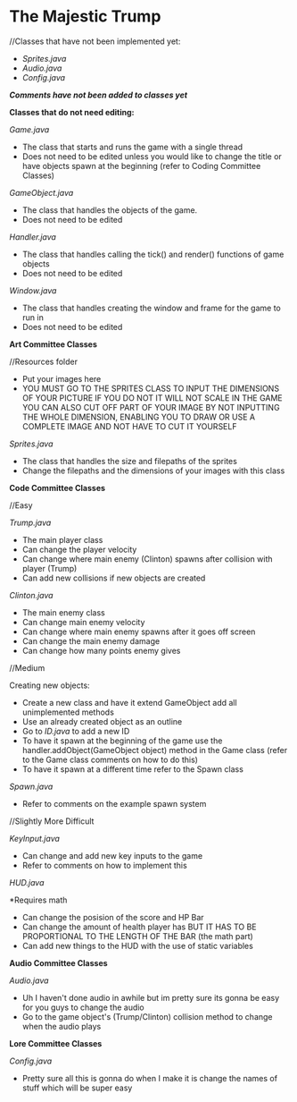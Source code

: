 # The Majestic Trump

//Classes that have not been implemented yet:
  - *Sprites.java*
  - *Audio.java*
  - *Config.java*
  
  ***Comments have not been added to classes yet***
  
**Classes that do not need editing:**

*Game.java*

  - The class that starts and runs the game with a single thread
  - Does not need to be edited unless you would like to change the title or have objects spawn at the beginning (refer to Coding    Committee Classes)
  
*GameObject.java* 

  - The class that handles the objects of the game.
  - Does not need to be edited
  
*Handler.java*

  - The class that handles calling the tick() and render() functions of game objects
  - Does not need to be edited
  
*Window.java*

  - The class that handles creating the window and frame for the game to run in
  - Does not need to be edited

**Art Committee Classes**

//Resources folder

  - Put your images here
  - YOU MUST GO TO THE SPRITES CLASS TO INPUT THE DIMENSIONS OF YOUR PICTURE
    IF YOU DO NOT IT WILL NOT SCALE IN THE GAME
    YOU CAN ALSO CUT OFF PART OF YOUR IMAGE BY NOT INPUTTING THE WHOLE DIMENSION,
    ENABLING YOU TO DRAW OR USE A COMPLETE IMAGE AND NOT HAVE TO CUT IT YOURSELF 

*Sprites.java*

  - The class that handles the size and filepaths of the sprites
  - Change the filepaths and the dimensions of your images with this class
  
**Code Committee Classes**

//Easy

*Trump.java*

  - The main player class
  - Can change the player velocity
  - Can change where main enemy (Clinton) spawns after collision with player (Trump)
  - Can add new collisions if new objects are created
  
*Clinton.java*

  - The main enemy class
  - Can change main enemy velocity
  - Can change where main enemy spawns after it goes off screen
  - Can change the main enemy damage
  - Can change how many points enemy gives

//Medium

Creating new objects:

  - Create a new class and have it extend GameObject  add all unimplemented methods
  - Use an already created object as an outline
  - Go to *ID.java* to add a new ID
  - To have it spawn at the beginning of the game use the handler.addObject(GameObject object) method in the Game class
    (refer to the Game class comments on how to do this)
  - To have it spawn at a different time refer to the Spawn class

*Spawn.java*

  - Refer to comments on the example spawn system

//Slightly More Difficult

*KeyInput.java*

  - Can change and add new key inputs to the game
  - Refer to comments on how to implement this
  
*HUD.java*

  *Requires math
  
  - Can change the posision of the score and HP Bar
  - Can change the amount of health player has BUT IT HAS TO BE 
    PROPORTIONAL TO THE LENGTH OF THE BAR (the math part)
  - Can add new things to the HUD with the use of static variables
  
**Audio Committee Classes**

*Audio.java*

  - Uh I haven't done audio in awhile but im pretty sure its gonna be easy for you guys to change the audio
  - Go to the game object's (Trump/Clinton) collision method to change when the audio plays
  
**Lore Committee Classes**

*Config.java*

  - Pretty sure all this is gonna do when I make it is change the names of stuff which will be super easy

